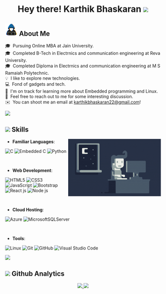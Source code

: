<h1 align="center">
   <b>Hey there! Karthik Bhaskaran</b>
   <img
   src="https://media.giphy.com/media/hvRJCLFzcasrR4ia7z/giphy.gif"
   width="35"/>
</h1> 

## <picture><img src = "https://github.com/0xAbdulKhalid/0xAbdulKhalid/raw/main/assets/mdImages/about_me.gif" width = 40px></picture> **About Me**
🎓 &nbsp;Pursuing Online MBA at Jain University.\
🎓 &nbsp;Completed B-Tech in Electrnics and communication engineering at Reva University.\
🎓 &nbsp;Completed Diploma in Electrnics and communication engineering at M S Ramaiah Polytechnic.\
💡 &nbsp;I like to explore new technologies.\
💻 &nbsp;Fond of gadgets and tech.\
🌱 &nbsp;I'm on track for learning more about Embedded programming and Linux.\
💬 &nbsp;Feel free to reach out to me for some interesting discussion.\
✉️ &nbsp;You can shoot me an email at karthikbhaskaran22@gmail.com!

<img src="https://user-images.githubusercontent.com/73097560/115834477-dbab4500-a447-11eb-908a-139a6edaec5c.gif"><br>

## <img src="https://media2.giphy.com/media/QssGEmpkyEOhBCb7e1/giphy.gif?cid=ecf05e47a0n3gi1bfqntqmob8g9aid1oyj2wr3ds3mg700bl&rid=giphy.gif" width ="35"><b> Skills</b>

<p align="center">

<img alt="Night Coding" src="https://raw.githubusercontent.com/AVS1508/AVS1508/master/assets/Night-Coding.gif" align="right"/>

- **Familiar Languages**:

![C](https://img.shields.io/badge/C%20-%232370ED.svg?style=for-the-badge&logo=c&logoColor=white)
![Embedded C](https://img.shields.io/badge/Embedded-C%20-%232370ED.svg?style=for-the-badge&logo=c&logoColor=white)
![Python](https://img.shields.io/badge/Python%20-%2314354C.svg?style=for-the-badge&logo=python&logoColor=white)

<br>

- **Web Development**:

![HTML5](https://img.shields.io/badge/html5-%23E34F26.svg?style=for-the-badge&logo=html5&logoColor=white)
![CSS3](https://img.shields.io/badge/css3-%231572B6.svg?style=for-the-badge&logo=css3&logoColor=white)
![JavaScript](https://img.shields.io/badge/javascript-%23323330.svg?style=for-the-badge&logo=javascript&logoColor=%23F7DF1E)
![Bootstrap](https://img.shields.io/badge/bootstrap-%23563D7C.svg?style=for-the-badge&logo=bootstrap&logoColor=white)
![React js](https://img.shields.io/badge/react-%2320232a.svg?style=for-the-badge&logo=react&logoColor=%2361DAFB)
![Node js](https://img.shields.io/badge/Node-js%2320232a.svg?style=for-the-badge&logo=nodejs&logoColor=%2361DAFB)

<br>

- **Cloud Hosting**:

![Azure](https://img.shields.io/badge/azure-%230072C6.svg?style=for-the-badge&logo=azure-devops&logoColor=white)
![MicrosoftSQLServer](https://img.shields.io/badge/Microsoft%20SQL%20Sever-CC2927?style=for-the-badge&logo=microsoft%20sql%20server&logoColor=white)

<br>

- **Tools**:

![Linux](https://img.shields.io/badge/Linux-FCC624?style=for-the-badge&logo=linux&logoColor=black)
![Git](https://img.shields.io/badge/git-%23F05033.svg?style=for-the-badge&logo=git&logoColor=white)
![GitHub](https://img.shields.io/badge/github-%23121011.svg?style=for-the-badge&logo=github&logoColor=white)
![Visual Studio
Code](https://img.shields.io/badge/Visual%20Studio%20Code-0078d7.svg?style=for-the-badge&logo=visual-studio-code&logoColor=white)

<img src="https://user-images.githubusercontent.com/73097560/115834477-dbab4500-a447-11eb-908a-139a6edaec5c.gif">

## <img src="https://media.giphy.com/media/iY8CRBdQXODJSCERIr/giphy.gif" width="35"><b> Github Analytics </b>

<p align="center">
<a href="https://github.com/KarthikBhaskaran22">
<img height="180em" src="https://github-readme-stats.vercel.app/api/top-langs/?username=KarthikBhaskaran22&theme=radical&hide_border=false&include_all_commits=true&count_private=false&layout=compact"/>
<img height="180em" src="https://github-readme-streak-stats.herokuapp.com/?user=KarthikBhaskaran22&theme=radical&hide_border=false"/>
</a>
</p>
